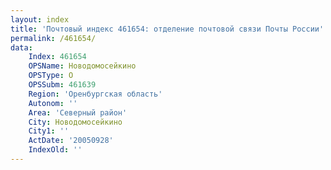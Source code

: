 ```yaml
---
layout: index
title: 'Почтовый индекс 461654: отделение почтовой связи Почты России'
permalink: /461654/
data:
    Index: 461654
    OPSName: Новодомосейкино
    OPSType: О
    OPSSubm: 461639
    Region: 'Оренбургская область'
    Autonom: ''
    Area: 'Северный район'
    City: Новодомосейкино
    City1: ''
    ActDate: '20050928'
    IndexOld: ''
---
```

